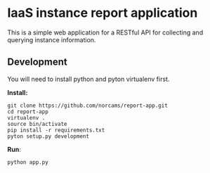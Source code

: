 IaaS instance report application
================================

This is a simple web application for a RESTful API for collecting and querying instance information.

Development
-----------

You will need to install python and pyton virtualenv first.

**Install:**

```
git clone https://github.com/norcams/report-app.git
cd report-app
virtualenv .
source bin/activate
pip install -r requirements.txt
pyton setup.py development
```

**Run**:

```
python app.py
```
